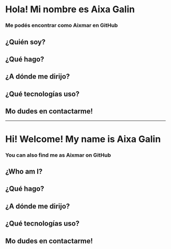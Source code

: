 # Hola! Mi nombre es Aixa Galin 

### Me podés encontrar como Aixmar en GitHub 

## ¿Quién soy?

## ¿Qué hago?

## ¿A dónde me dirijo?

## ¿Qué tecnologías uso?

## Mo dudes en contactarme!


*********************************************************************************

# Hi! Welcome! My name is Aixa Galin 

### You can also find me as Aixmar on GitHub 

## ¿Who am I?

## ¿Qué hago?

## ¿A dónde me dirijo?

## ¿Qué tecnologías uso?

## Mo dudes en contactarme!
